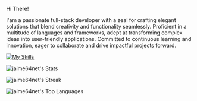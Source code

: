 Hi There! 

I'am a passionate full-stack developer with a zeal for crafting elegant solutions that blend creativity and functionality seamlessly. Proficient in a multitude of languages and frameworks, adept at transforming complex ideas into user-friendly applications. Committed to continuous learning and innovation, eager to collaborate and drive impactful projects forward.

[![My Skills](https://skillicons.dev/icons?i=js,typescript,html,css,wasm,arduino,autocad,linux,nextjs,raspberrypi,react,sketchup,tailwind,tensorflow,vite,py,dotnet)](https://skillicons.dev)

![jaime64net's Stats](https://github-readme-stats.vercel.app/api?username=jaime64net&theme=vue-dark&show_icons=true&hide_border=true&count_private=true)

![jaime64net's Streak](https://github-readme-streak-stats.herokuapp.com/?user=jaime64net&theme=vue-dark&hide_border=true)

![jaime64net's Top Languages](https://github-readme-stats.vercel.app/api/top-langs/?username=jaime64net&theme=vue-dark&show_icons=true&hide_border=true&layout=compact)


